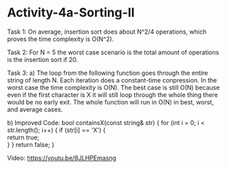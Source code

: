 # Activity-4a-Sorting-II

Task 1: On average, insertion sort does about N^2/4 operations, which proves the time complexity is O(N^2).

Task 2: For N = 5 the worst case scenario is the total amount of operations is the insertion sort if 20.

Task 3: a) The loop from the following function goes through the entire string of length N. Each iteration does a constant-time conpression. 
In the worst case the time complexity is O(N). The best case is still O(N) because even if the first character is X it will still loop through 
the whole thing there would be no early exit. The whole function will run in O(N) in best, worst, and average cases.


b) Improved Code:
    bool containsX(const string& str) {
    for (int i = 0; i < str.length(); i++) {
        if (str[i] == 'X') {   
            return true;       
        }
    }
    return false;
}

Video: https://youtu.be/8JLHPEmasng
